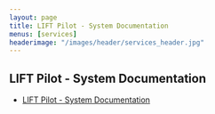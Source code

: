 ```yaml
---
layout: page
title: LIFT Pilot - System Documentation
menus: [services]
headerimage: "/images/header/services_header.jpg"
---
```

## LIFT Pilot - System Documentation

* [LIFT Pilot - System Documentation](documentation)

<br/><br/><br/><br/><br/><br/><br/><br/><br/><br/>
